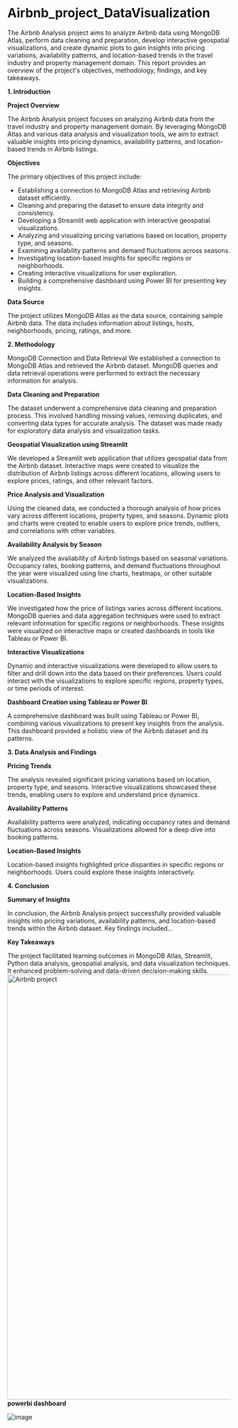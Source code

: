 # Airbnb_project_DataVisualization

The Airbnb Analysis project aims to analyze Airbnb data using MongoDB Atlas, perform data cleaning and preparation, develop interactive geospatial visualizations, and create dynamic plots to gain insights into pricing variations, availability patterns, and location-based trends in the travel industry and property management domain. This report provides an overview of the project's objectives, methodology, findings, and key takeaways.

**1. Introduction**
   
**Project Overview**

The Airbnb Analysis project focuses on analyzing Airbnb data from the travel industry and property management domain. By leveraging MongoDB Atlas and various data analysis and visualization tools, we aim to extract valuable insights into pricing dynamics, availability patterns, and location-based trends in Airbnb listings.

**Objectives**

The primary objectives of this project include:

- Establishing a connection to MongoDB Atlas and retrieving Airbnb dataset efficiently.
- Cleaning and preparing the dataset to ensure data integrity and consistency.
- Developing a Streamlit web application with interactive geospatial visualizations.
- Analyzing and visualizing pricing variations based on location, property type, and seasons.
- Examining availability patterns and demand fluctuations across seasons.
- Investigating location-based insights for specific regions or neighborhoods.
- Creating interactive visualizations for user exploration.
- Building a comprehensive dashboard using Power BI for presenting key insights.
  
**Data Source**

The project utilizes MongoDB Atlas as the data source, containing sample Airbnb data. The data includes information about listings, hosts, neighborhoods, pricing, ratings, and more.

**2. Methodology**

MongoDB Connection and Data Retrieval
We established a connection to MongoDB Atlas and retrieved the Airbnb dataset. MongoDB queries and data retrieval operations were performed to extract the necessary information for analysis.

**Data Cleaning and Preparation**

The dataset underwent a comprehensive data cleaning and preparation process. This involved handling missing values, removing duplicates, and converting data types for accurate analysis. The dataset was made ready for exploratory data analysis and visualization tasks.

**Geospatial Visualization using Streamlit** 

We developed a Streamlit web application that utilizes geospatial data from the Airbnb dataset. Interactive maps were created to visualize the distribution of Airbnb listings across different locations, allowing users to explore prices, ratings, and other relevant factors.

**Price Analysis and Visualization** 

Using the cleaned data, we conducted a thorough analysis of how prices vary across different locations, property types, and seasons. Dynamic plots and charts were created to enable users to explore price trends, outliers, and correlations with other variables.

**Availability Analysis by Season**

We analyzed the availability of Airbnb listings based on seasonal variations. Occupancy rates, booking patterns, and demand fluctuations throughout the year were visualized using line charts, heatmaps, or other suitable visualizations.

**Location-Based Insights**

We investigated how the price of listings varies across different locations. MongoDB queries and data aggregation techniques were used to extract relevant information for specific regions or neighborhoods. These insights were visualized on interactive maps or created dashboards in tools like Tableau or Power BI.

**Interactive Visualizations**

Dynamic and interactive visualizations were developed to allow users to filter and drill down into the data based on their preferences. Users could interact with the visualizations to explore specific regions, property types, or time periods of interest.

**Dashboard Creation using Tableau or Power BI**

A comprehensive dashboard was built using Tableau or Power BI, combining various visualizations to present key insights from the analysis. This dashboard provided a holistic view of the Airbnb dataset and its patterns.

**3. Data Analysis and Findings**
   
**Pricing Trends**

The analysis revealed significant pricing variations based on location, property type, and seasons. Interactive visualizations showcased these trends, enabling users to explore and understand price dynamics.

**Availability Patterns**

Availability patterns were analyzed, indicating occupancy rates and demand fluctuations across seasons. Visualizations allowed for a deep dive into booking patterns.

**Location-Based Insights**

Location-based insights highlighted price disparities in specific regions or neighborhoods. Users could explore these insights interactively.

**4. Conclusion**

**Summary of Insights**

In conclusion, the Airbnb Analysis project successfully provided valuable insights into pricing variations, availability patterns, and location-based trends within the Airbnb dataset. Key findings included...

**Key Takeaways**

The project facilitated learning outcomes in MongoDB Atlas, Streamlit, Python data analysis, geospatial analysis, and data visualization techniques. It enhanced problem-solving and data-driven decision-making skills.
<img width="960" alt="Airbnb project" src="https://github.com/Suryasadasivam/Airbnb_project_DataVisualization/assets/162082177/114449ac-c71f-4087-881f-2eedd0b024e9">
**powerbi dashboard**

![image](https://github.com/Suryasadasivam/Airbnb_project_DataVisualization/assets/162082177/fee4f4d1-f135-49b4-9d4e-724662a5188a)



